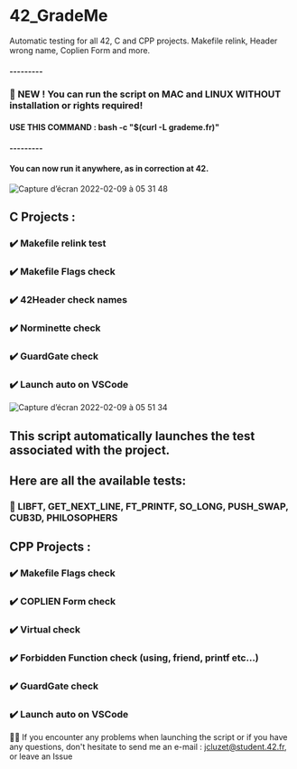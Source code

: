 # 42_GradeMe
Automatic testing for all 42, C and CPP projects. Makefile relink, Header wrong name, Coplien Form and more.


#### ---------

### 🥳 NEW ! You can run the script on MAC and LINUX WITHOUT installation or rights required!
####         USE THIS COMMAND : bash -c "$(curl -L grademe.fr)"

#### ---------

#### You can now run it anywhere, as in correction at 42.

![Capture d’écran 2022-02-09 à 05 31 48](https://user-images.githubusercontent.com/55356071/153122308-7a6c5a90-bc58-490b-b815-c4db6bc9bcdc.png)

## C Projects :
### ✔️ Makefile relink test
### ✔️ Makefile Flags check
### ✔️ 42Header check names
### ✔️ Norminette check
### ✔️ GuardGate check
### ✔️ Launch auto on VSCode

![Capture d’écran 2022-02-09 à 05 51 34](https://user-images.githubusercontent.com/55356071/153124244-f2348ee5-16d0-4e73-b3f9-757638196996.png)

## This script automatically launches the test associated with the project. 
## Here are all the available tests:

### 🔺 LIBFT, GET_NEXT_LINE, FT_PRINTF, SO_LONG, PUSH_SWAP, CUB3D, PHILOSOPHERS

## CPP Projects :
### ✔️ Makefile Flags check
### ✔️ COPLIEN Form check
### ✔️ Virtual check
### ✔️ Forbidden Function check (using, friend, printf etc...)
### ✔️ GuardGate check
### ✔️ Launch auto on VSCode

👋🏼 If you encounter any problems when launching the script or if you have any questions, don't hesitate to send me an e-mail : jcluzet@student.42.fr, or leave an Issue
